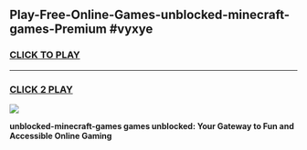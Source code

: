 
## Play-Free-Online-Games-unblocked-minecraft-games-Premium #vyxye
<h3>
<a href="https://premium.freeplayer.one?title=unblocked-minecraft-games&ref=8M">CLICK TO PLAY</a></h3>
<hr>

<h3>
<a href="https://premium.freeplayer.one?title=unblocked-minecraft-games&ref=8M">CLICK 2 PLAY</a>
  
</h3>

<a href="https://premium.freeplayer.one?title=unblocked-minecraft-games&ref=8M"><img src="https://clearcache.store/games.png"></a>


**unblocked-minecraft-games games unblocked: Your Gateway to Fun and Accessible Online Gaming**
